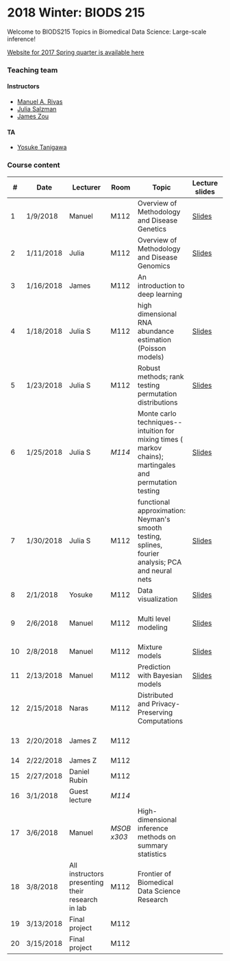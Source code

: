 # 2018 Winter: BIODS 215

Welcome to BIODS215 Topics in Biomedical Data Science: Large-scale inference!

[Website for 2017 Spring quarter is available here](2017.md)

### Teaching team

#### Instructors

- [Manuel A. Rivas](<mailto:mrivas@stanford.edu>)
- [Julia Salzman](<mailto:horence@stanford.edu>)
- [James Zou](<mailto:jamesz@stanford.edu>)

#### TA

- [Yosuke Tanigawa](<mailto:ytanigaw@stanford.edu>)

### Course content


| #  | Date      | Lecturer                                         | Room        | Topic                                                                                                     | Lecture slides                                                                                                                                | Readings                                                                                                                                                                                                                                                                                                                                                                                     | Assignments                                                                                                                                                   |
|----|-----------|--------------------------------------------------|-------------|-----------------------------------------------------------------------------------------------------------|-----------------------------------------------------------------------------------------------------------------------------------------------|----------------------------------------------------------------------------------------------------------------------------------------------------------------------------------------------------------------------------------------------------------------------------------------------------------------------------------------------------------------------------------------------|---------------------------------------------------------------------------------------------------------------------------------------------------------------|
| 1  | 1/9/2018  | Manuel                                           | M112        | Overview of Methodology and Disease Genetics                                                              | [Slides](https://github.com/biods215/biods215.github.io/blob/master/lecture_material/Introduction/2018/Rivas_BIODS215_2018_Lecture1.pdf)      | [D. Donoho. 50 years of Data Science](https://github.com/biods215/biods215.github.io/blob/master/readings/50YearsDataScience_Donoho2015.pdf)                                                                                                                                                                                                                                                 |                                                                                                                                                               |
| 2  | 1/11/2018 | Julia                                            | M112        | Overview of Methodology and Disease Genomics                                                              | [Slides](https://github.com/biods215/biods215.github.io/blob/master/lecture_material/Introduction/2018/BMI-215-2018-JS-lecture2.pdf)          | [Xiong et. al., 2015](https://github.com/biods215/biods215.github.io/blob/master/readings/Xiong_et_al2015.pdf), [Graveley, 2001](https://github.com/biods215/biods215.github.io/blob/master/readings/Graveley2001.pdf), [Rosenberg, et. al, 2015](https://github.com/biods215/biods215.github.io/blob/master/readings/Rosenberg_et_al2015.pdf)                                               |                                                                                                                                                               |
| 3  | 1/16/2018 | James                                            | M112        | An introduction to deep learning                                                                          |                                                                                                                                               | [Neural Nets and Deep learning primer](http://neuralnetworksanddeeplearning.com/), [Deep learning for computational biology](https://github.com/biods215/biods215.github.io/blob/master/readings/Angermueller_et_al2016.pdf), [Deep learning for healthcare: review, opportunities and challenges](https://github.com/biods215/biods215.github.io/blob/master/readings/Miotto_et_al2017.pdf) |                                                                                                                                                               |
| 4  | 1/18/2018 | Julia S                                          | M112        | high dimensional RNA abundance estimation (Poisson models)                                                | [Slides](https://github.com/biods215/biods215.github.io/blob/master/lecture_material/Poisson_models/2018/BIODS215-JS-lecture2-2018.pdf)       | [Jiang and Wong, 2009](https://github.com/biods215/biods215.github.io/blob/master/readings/JiangWong2009.pdf), [IVT-seq](https://github.com/biods215/biods215.github.io/blob/master/readings/Lahens_et_al2014.pdf), [Statistical Model of RNA-seq data](https://github.com/biods215/biods215.github.io/blob/master/readings/SalzmanJiangWong2011.pdf)                                        | [PSet1](https://github.com/biods215/biods215.github.io/blob/master/problem_sets/2018/BIODS215-2018_Problem_set_1.pdf) out (due 1/30/2018)                     |
| 5  | 1/23/2018 | Julia S                                          | M112        | Robust methods; rank testing permutation distributions                                                    | [Slides](https://github.com/biods215/biods215.github.io/blob/master/lecture_material/Robust_methods/2018/BIODS215-JS-lecture3-2018.pdf)       | [Zhang, Razaviyayn, and Tse, 2018](https://github.com/biods215/biods215.github.io/blob/master/readings/ZhangRazaviyaynTse2018.pdf), [Lior Pachter blog post](https://liorpachter.wordpress.com/2017/08/02/how-not-to-perform-a-differential-expression-analysis-or-science/).                                                                                                                |                                                                                                                                                               |
| 6  | 1/25/2018 | Julia S                                          | *M114*      | Monte carlo techniques-- intuition for mixing times ( markov chains); martingales and permutation testing | [Slides](https://github.com/biods215/biods215.github.io/blob/master/lecture_material/Robust_methods/2018/BIODS215-JS-lecture4-2018.pdf)       | For review of Mann Whitney & Kruskall Walls test, please refer to Section 11.2.3. and 12.2.3 of  [J. Rice, 2007](https://searchworks.stanford.edu/view/7114181).                                                                                                                                                                                                                             | [Class project proposal due](https://github.com/biods215/biods215.github.io/blob/master/projects/2018/BIODS215-2018_project_proposal.pdf) out (due 1/30/2018) |
| 7  | 1/30/2018 | Julia S                                          | M112        | functional approximation: Neyman's smooth testing, splines, fourier analysis; PCA and neural nets         | [Slides](https://github.com/biods215/biods215.github.io/blob/master/lecture_material/Robust_methods/2018/BIODS215-JS-lecture5-2018.pdf)       | [Chung and Romano, 2013](https://github.com/biods215/biods215.github.io/blob/master/readings/ChungRomano2013.pdf), [Pimentel, et. al., 2017](https://github.com/biods215/biods215.github.io/blob/master/readings/Pimentel_et_al 2017.pdf)                                                                                                                                                    | ~~PSet 1 due~~. We extend the deadline by a week.                                                                                                             |
| 8  | 2/1/2018  | Yosuke                                           | M112        | Data visualization                                                                                        | [Slides](https://github.com/biods215/biods215.github.io/blob/master/lecture_material/Visualization/2018/BIODS215-2018-data-visualization.pdf) |                                                                                                                                                                                                                                                                                                                                                                                              |                                                                                                                                                               |
| 9  | 2/6/2018  | Manuel                                           | M112        | Multi level modeling                                                                                      | [Slides](https://github.com/biods215/biods215.github.io/blob/master/lecture_material/HierarchicalModels/2018/Rivas_2018_BDS215_Lecture1.pdf)  | [Efron, 2009](https://github.com/biods215/biods215.github.io/blob/master/readings/2009FutureEfron.pdf); [Gelman](https://github.com/biods215/biods215.github.io/blob/master/lecture_material/HierarchicalModels/2018/MultilevelModelingLecture1_Gelman.pdf)                                                                                                                                  | *PSet1 due*; [PSet2](https://github.com/biods215/biods215.github.io/blob/master/problem_sets/2018/BIODS215-2018_Problem_set_2.pdf) out (due 2/22/2018)        |
| 10 | 2/8/2018  | Manuel                                           | M112        | Mixture models                                                                                            | [Slides](https://github.com/biods215/biods215.github.io/blob/master/lecture_material/MixtureModels/2018/Rivas_2018_BDS215_Lecture3.pdf)       | [Rivas, et. al. 2015, PTVs](https://github.com/biods215/biods215.github.io/blob/master/readings/Rivas_et_al2015.pdf); [Rivas, et. al. 2016, IBD](https://github.com/biods215/biods215.github.io/blob/master/readings/Rivas_et_al2016.pdf); [Murphy 2007, Bayesian Priors](https://github.com/biods215/biods215.github.io/blob/master/readings/Murphy2007.pdf)                                |                                                                                                                                                               |
| 11 | 2/13/2018 | Manuel                                           | M112        | Prediction with Bayesian models                                                                           | [Slides](https://github.com/biods215/biods215.github.io/blob/master/lecture_material/LinearModels/2018/Rivas_2018_BDS215_Lecture4.pdf)        | [Bayesian regression models using Stan in R](https://magesblog.com/post/2015-09-01-bayesian-regression-models-using-stan/) ; [Bayesian Basics](https://m-clark.github.io/bayesian-basics/); [Conjugate prior (wikipedia)](https://en.wikipedia.org/wiki/Conjugate_prior)                                                                                                                     |                                                                                                                                                               |
| 12 | 2/15/2018 | Naras                                            | M112        | Distributed and Privacy-Preserving Computations                                                           |                                                                                                                                               | [Link to the tutorial](https://ipam2018ws.rbind.io/post/tutorial/)                                                                                                                                                                                                                                                                                                                           |                                                                                                                                                               |
| 13 | 2/20/2018 | James Z                                          | M112        |                                                                                                           |                                                                                                                                               |                                                                                                                                                                                                                                                                                                                                                                                              | Class project milestone due                                                                                                                                   |
| 14 | 2/22/2018 | James Z                                          | M112        |                                                                                                           |                                                                                                                                               |                                                                                                                                                                                                                                                                                                                                                                                              | PSet 2 due                                                                                                                                                    |
| 15 | 2/27/2018 | Daniel Rubin                                     | M112        |                                                                                                           |                                                                                                                                               |                                                                                                                                                                                                                                                                                                                                                                                              |                                                                                                                                                               |
| 16 | 3/1/2018  | Guest lecture                                    | *M114*      |                                                                                                           |                                                                                                                                               |                                                                                                                                                                                                                                                                                                                                                                                              |                                                                                                                                                               |
| 17 | 3/6/2018  | Manuel                                           | *MSOB x303* | High-dimensional inference methods on summary statistics                                                  |                                                                                                                                               |                                                                                                                                                                                                                                                                                                                                                                                              |                                                                                                                                                               |
| 18 | 3/8/2018  | All instructors presenting their research in lab | M112        | Frontier of Biomedical Data Science Research                                                              |                                                                                                                                               |                                                                                                                                                                                                                                                                                                                                                                                              |                                                                                                                                                               |
| 19 | 3/13/2018 | Final project                                    | M112        |                                                                                                           |                                                                                                                                               |                                                                                                                                                                                                                                                                                                                                                                                              |                                                                                                                                                               |
| 20 | 3/15/2018 | Final project                                    | M112        |                                                                                                           |                                                                                                                                               |                                                                                                                                                                                                                                                                                                                                                                                              | Final project write up due                                                                                                                                    |
